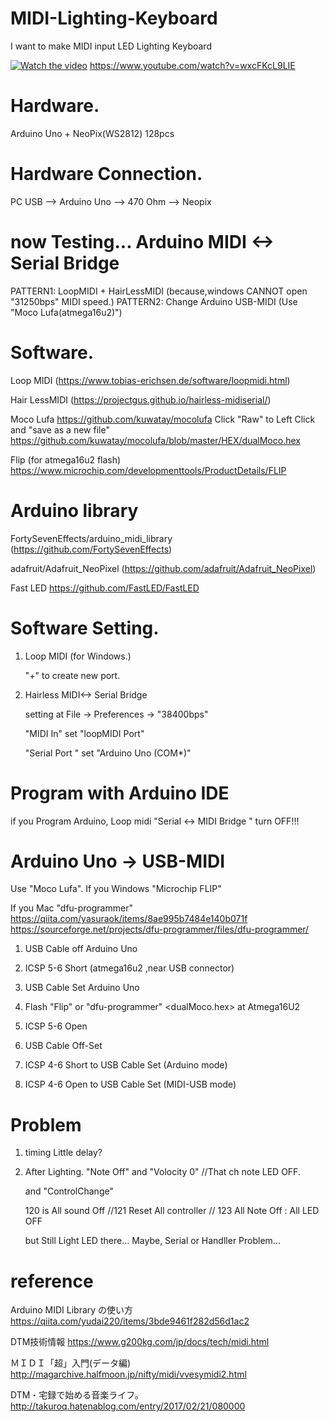 # MIDI-Lighting-Keyboard

I want to make MIDI input LED Lighting Keyboard

[![Watch the video](https://img.youtube.com/vi/wxcFKcL9LIE/maxresdefault.jpg)](https://youtu.be/wxcFKcL9LIE)
https://www.youtube.com/watch?v=wxcFKcL9LIE


# Hardware.
Arduino Uno + NeoPix(WS2812) 128pcs

# Hardware Connection.
 PC USB --> Arduino Uno --> 470 Ohm --> Neopix

# now Testing... Arduino MIDI <-> Serial Bridge
PATTERN1: LoopMIDI + HairLessMIDI  (because,windows CANNOT open "31250bps" MIDI speed.)
PATTERN2: Change Arduino USB-MIDI (Use "Moco Lufa(atmega16u2)")


# Software.

Loop MIDI 
(https://www.tobias-erichsen.de/software/loopmidi.html)

Hair LessMIDI
(https://projectgus.github.io/hairless-midiserial/)

Moco Lufa
https://github.com/kuwatay/mocolufa
Click "Raw" to Left Click and "save as a new file" 
https://github.com/kuwatay/mocolufa/blob/master/HEX/dualMoco.hex

Flip (for atmega16u2 flash)
https://www.microchip.com/developmenttools/ProductDetails/FLIP

# Arduino library
FortySevenEffects/arduino_midi_library
(https://github.com/FortySevenEffects)

adafruit/Adafruit_NeoPixel
(https://github.com/adafruit/Adafruit_NeoPixel)

Fast LED
https://github.com/FastLED/FastLED


# Software Setting.
1. Loop MIDI (for Windows.)  

    "+" to create new port.

2. Hairless MIDI<-> Serial Bridge

   setting at File -> Preferences ->  "38400bps"
 
   "MIDI In"  set "loopMIDI Port" 
 
   "Serial Port " set "Arduino Uno (COM*)"
   
 
# Program with Arduino IDE 
if you Program Arduino, Loop midi "Serial <-> MIDI Bridge " turn OFF!!!

# Arduino Uno -> USB-MIDI
Use "Moco Lufa".
If you Windows "Microchip FLIP"

If you Mac "dfu-programmer"
https://qiita.com/yasuraok/items/8ae995b7484e140b071f
https://sourceforge.net/projects/dfu-programmer/files/dfu-programmer/

1. USB Cable off Arduino Uno
2. ICSP 5-6 Short (atmega16u2 ,near USB connector)
3. USB Cable Set Arduino Uno
4. Flash "Flip" or "dfu-programmer"  <dualMoco.hex> at Atmega16U2
5. ICSP 5-6 Open
6. USB Cable Off-Set

7. ICSP 4-6 Short to USB Cable Set (Arduino mode)
8. ICSP 4-6 Open to USB Cable Set (MIDI-USB mode)

# Problem 
1. timing Little delay?

2. After  Lighting.
    "Note Off" and "Volocity 0"  //That ch note LED OFF.  

    and "ControlChange"  

    120 is All sound Off //121 Reset All controller // 123 All Note Off  : All LED OFF

    but Still Light LED there... Maybe, Serial or Handller Problem...

# reference
Arduino MIDI Library の使い方
https://qiita.com/yudai220/items/3bde9461f282d56d1ac2

DTM技術情報
https://www.g200kg.com/jp/docs/tech/midi.html

ＭＩＤＩ「超」入門(データ編)
http://magarchive.halfmoon.jp/nifty/midi/vvesymidi2.html

DTM・宅録で始める音楽ライフ。
http://takuroq.hatenablog.com/entry/2017/02/21/080000
